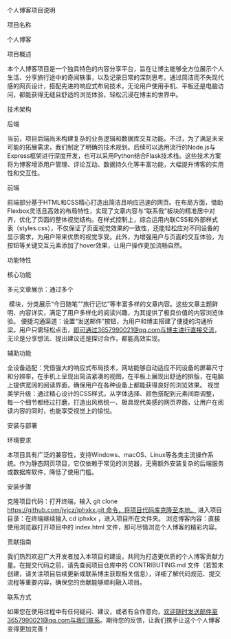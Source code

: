 个人博客项目说明
 
项目名称
 
个人博客
 
项目概述
 
本个人博客项目是一个独具特色的内容分享平台，旨在让博主能够全方位展示个人生活、分享旅行途中的奇闻轶事，以及记录日常的深刻思考。通过简洁而不失现代感的网页设计，搭配先进的响应式布局技术，无论用户使用手机、平板还是电脑访问，都能获得无缝且舒适的浏览体验，轻松沉浸在博主的世界中。
 
技术架构
 
后端
 
当前，项目后端尚未构建复杂的业务逻辑和数据库交互功能。不过，为了满足未来可能的拓展需求，我们制定了明确的技术规划。后续可以选用流行的Node.js与Express框架进行深度开发，也可以采用Python结合Flask技术栈。这些技术方案将为博客增添用户管理、评论互动、数据持久化等丰富功能，大幅提升博客的实用性和交互性。
 
前端
 
前端部分基于HTML和CSS精心打造出简洁且响应迅速的网页。在布局方面，借助Flexbox灵活且高效的布局特性，实现了文章内容与“联系我”板块的精准居中对齐，优化了页面的整体视觉结构。在样式控制上，综合运用内联CSS和外部样式表（styles.css），不仅保证了页面视觉效果的一致性，还能轻松应对不同设备的显示需求，为用户带来优质的视觉享受。此外，为增强用户与页面的交互体验，为按钮等关键交互元素添加了hover效果，让用户操作更加流畅自然。
 
功能特性
 
核心功能
 
多元文章展示：通过多个 <article> 模块，分类展示“今日随笔”“旅行记忆”等丰富多样的文章内容。这些文章主题鲜明、内容详实，满足了用户多样化的阅读兴趣，为其提供了极具价值的内容浏览体验。
便捷沟通渠道：设置“发送邮件”按钮，为用户和博主搭建了便捷的沟通桥梁。用户只需轻松点击，即可通过3657990021@qq.com与博主进行直接交流，无论是分享想法、提出建议还是探讨合作，都能高效实现。
 
辅助功能
 
全设备适配：凭借强大的响应式布局技术，网站能够自动适应不同设备的屏幕尺寸和分辨率，在手机上呈现出简洁紧凑的视图，在平板上展现出舒适的排版，在电脑上提供宽阔的阅读界面，确保用户在各种设备上都能获得良好的浏览效果。
视觉美学升级：通过精心设计的CSS样式，从字体选择、颜色搭配到元素间距调整，每一个细节都经过打磨，打造出风格统一、极具现代美感的网页界面，让用户在阅读内容的同时，也能享受视觉上的愉悦。
 
安装与部署
 
环境要求
 
本项目具有广泛的兼容性，支持Windows、macOS、Linux等各类主流操作系统。作为静态网页项目，它仅依赖于常见的浏览器，无需额外安装复杂的后端服务或数据库软件，降低了使用门槛。
 
安装步骤
 
克隆项目代码：打开终端，输入 git clone https://github.com/jvjcz/iphxkx.git 命令，将项目代码库克隆至本地。
进入项目目录：在终端继续输入 cd iphxkx ，进入项目所在文件夹。
浏览博客内容：直接使用浏览器打开项目中的 index.html 文件，即可尽情浏览个人博客的精彩内容。
 
贡献指南
 
我们热烈欢迎广大开发者加入本项目的建设，共同为打造更优质的个人博客贡献力量。在提交代码之前，请先查阅项目仓库中的 CONTRIBUTING.md 文件（若暂未创建，请关注项目后续更新或联系博主获取相关信息），详细了解代码规范、提交流程等重要内容，确保您的贡献能够顺利融入项目。
 
联系方式
 
如果您在使用过程中有任何疑问、建议，或者有合作意向，欢迎随时发送邮件至3657990021@qq.com与我们联系。期待您的反馈，让我们携手让这个个人博客变得更加完善！
